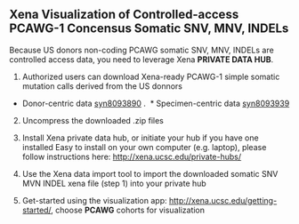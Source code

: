 ## Xena Visualization of Controlled-access PCAWG-1 Concensus Somatic SNV, MNV, INDELs

Because US donors non-coding PCAWG somatic SNV, MNV, INDELs are controlled access data, you need to leverage Xena **PRIVATE DATA HUB**.

1. Authorized users can download Xena-ready PCAWG-1 simple somatic mutation calls derived from the US donnors
  * Donor-centric data [syn8093890](https://www.synapse.org/#!Synapse:syn8093890) . 
  * Specimen-centric data [syn8093939](https://www.synapse.org/#!Synapse:syn8093939)

2. Uncompress the downloaded .zip files

3. Install Xena private data hub, or initiate your hub if you have one installed
Easy to install on your own computer (e.g. laptop), please follow instructions here: http://xena.ucsc.edu/private-hubs/

4. Use the Xena data import tool to import the downloaded somatic SNV MVN INDEL xena file (step 1) into your private hub

5. Get-started using the visualization app: http://xena.ucsc.edu/getting-started/,  choose **PCAWG** cohorts for visualization
